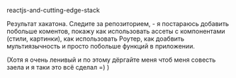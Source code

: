 reactjs-and-cutting-edge-stack

Результат хакатона. Следите за репозиторием, - я постараюсь добавить побольше коментов, покажу как использовать ассеты с компонентами (стили, картинки), как использовать Роутер, как доабвить мультиязычность и просто побольше функций в приложении.

(Хотя я очень ленивый и по этому дёргайте меня чтоб меня совесть заела и я таки это всё сделал =) )
